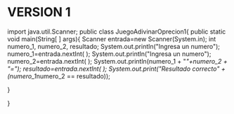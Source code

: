 # VERSION 1
import java.util.Scanner;
public class JuegoAdivinarOprecion1{
    public static void main(String[ ] args){
	Scanner entrada=new Scanner(System.in);
	int numero_1, numero_2, resultado;
	System.out.println("Ingresa un numero");
	numero_1=entrada.nextInt( );
	System.out.println("Ingresa un numero");
	numero_2=entrada.nextInt( );
 	System.out.println(numero_1 + "*"+numero_2 + "=");
	resultado=entrada.nextInt( );
	System.out.print("Resultado correcto" + (numero_1*numero_2 == resultado));


  }	

}


